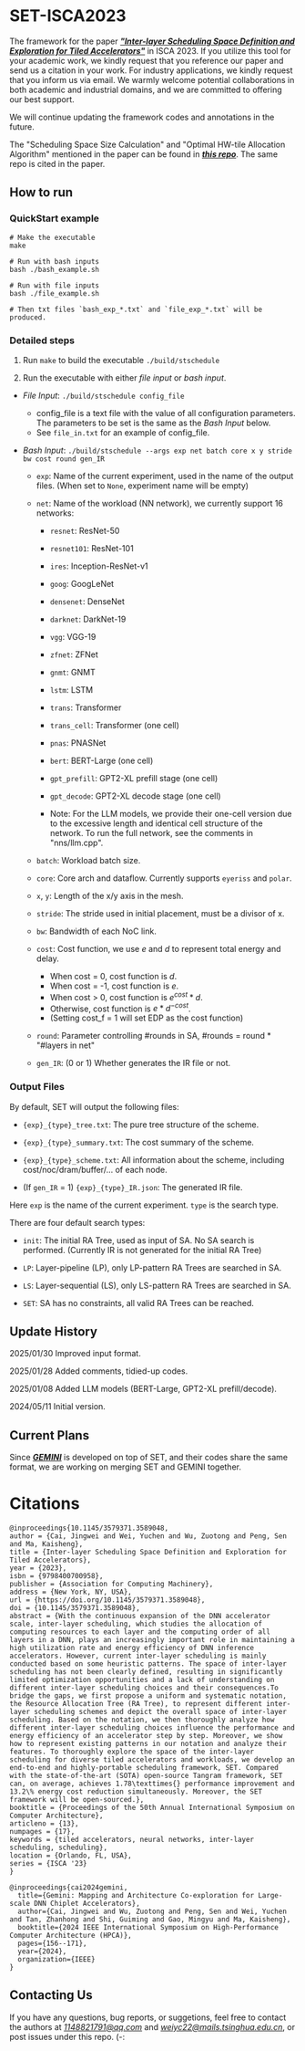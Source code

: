 # SET-ISCA2023

The framework for the paper ***["Inter-layer Scheduling Space Definition and Exploration for Tiled Accelerators"](https://dl.acm.org/doi/10.1145/3579371.3589048)*** in ISCA 2023. If you utilize this tool for your academic work, we kindly request that you reference our paper and send us a citation in your work. For industry applications, we kindly request that you inform us via email. We warmly welcome potential collaborations in both academic and industrial domains, and we are committed to offering our best support.

We will continue updating the framework codes and annotations in the future.

The "Scheduling Space Size Calculation" and "Optimal HW-tile Allocation Algorithm" mentioned in the paper can be found in ***[this repo](https://github.com/SET-ISCA2023/Tile-Alloc-Algorithm)***. The same repo is cited in the paper.

## How to run

### QuickStart example

```
# Make the executable
make

# Run with bash inputs
bash ./bash_example.sh

# Run with file inputs
bash ./file_example.sh

# Then txt files `bash_exp_*.txt` and `file_exp_*.txt` will be produced.
```

### Detailed steps

1. Run `make` to build the executable `./build/stschedule`

2. Run the executable with either *file input* or *bash input*.

- *File Input*: `./build/stschedule config_file`

  - config_file is a text file with the value of all configuration parameters. The parameters to be set is the same as the *Bash Input* below.
  - See `file_in.txt` for an example of config_file.

- *Bash Input*: `./build/stschedule --args exp net batch core x y stride bw cost round gen_IR`

  - `exp`: Name of the current experiment, used in the name of the output files. (When set to `None`, experiment name will be empty)

  - `net`: Name of the workload (NN network), we currently support 16 networks:

    - `resnet`: ResNet-50
    - `resnet101`: ResNet-101
    - `ires`: Inception-ResNet-v1
    - `goog`: GoogLeNet
    - `densenet`: DenseNet
    - `darknet`: DarkNet-19
    - `vgg`: VGG-19
    - `zfnet`: ZFNet
    - `gnmt`: GNMT
    - `lstm`: LSTM
    - `trans`: Transformer
    - `trans_cell`: Transformer (one cell)
    - `pnas`: PNASNet
    - `bert`: BERT-Large (one cell)
    - `gpt_prefill`: GPT2-XL prefill stage (one cell)
    - `gpt_decode`: GPT2-XL decode stage (one cell)

    - Note: For the LLM models, we provide their one-cell version due to the excessive length and identical cell structure of the network. To run the full network, see the comments in "nns/llm.cpp".

  - `batch`: Workload batch size.

  - `core`: Core arch and dataflow. Currently supports `eyeriss` and `polar`.

  - `x`, `y`: Length of the x/y axis in the mesh.

  - `stride`: The stride used in initial placement, must be a divisor of x.

  - `bw`: Bandwidth of each NoC link.

  - `cost`: Cost function, we use $e$ and $d$ to represent total energy and delay.
    - When cost = 0, cost function is $d$.
    - When cost = -1, cost function is $e$.
    - When cost > 0, cost function is $e^{cost}*d$.
    - Otherwise, cost function is $e*d^{-cost}$.
    - (Setting cost_f = 1 will set EDP as the cost function)

  - `round`: Parameter controlling #rounds in SA, #rounds = round * "#layers in net"

  - `gen_IR`: (0 or 1) Whether generates the IR file or not.

### Output Files

By default, SET will output the following files:

- `{exp}_{type}_tree.txt`: The pure tree structure of the scheme.

- `{exp}_{type}_summary.txt`: The cost summary of the scheme.

- `{exp}_{type}_scheme.txt`: All information about the scheme, including cost/noc/dram/buffer/... of each node.

- (If `gen_IR` = 1) `{exp}_{type}_IR.json`: The generated IR file.

Here `exp` is the name of the current experiment. `type` is the search type.

There are four default search types:

- `init`: The initial RA Tree, used as input of SA. No SA search is performed. (Currently IR is not generated for the initial RA Tree)

- `LP`: Layer-pipeline (LP), only LP-pattern RA Trees are searched in SA.

- `LS`: Layer-sequential (LS), only LS-pattern RA Trees are searched in SA.

- `SET`: SA has no constraints, all valid RA Trees can be reached.

## Update History

2025/01/30 Improved input format.

2025/01/28 Added comments, tidied-up codes.

2025/01/08 Added LLM models (BERT-Large, GPT2-XL prefill/decode).

2024/05/11 Initial version.

## Current Plans

Since ***[GEMINI](https://github.com/SET-Scheduling-Project/GEMINI-HPCA2024)*** is developed on top of SET, and their codes share the same format, we are working on merging SET and GEMINI together.

# Citations ###
```
@inproceedings{10.1145/3579371.3589048,
author = {Cai, Jingwei and Wei, Yuchen and Wu, Zuotong and Peng, Sen and Ma, Kaisheng},
title = {Inter-layer Scheduling Space Definition and Exploration for Tiled Accelerators},
year = {2023},
isbn = {9798400700958},
publisher = {Association for Computing Machinery},
address = {New York, NY, USA},
url = {https://doi.org/10.1145/3579371.3589048},
doi = {10.1145/3579371.3589048},
abstract = {With the continuous expansion of the DNN accelerator scale, inter-layer scheduling, which studies the allocation of computing resources to each layer and the computing order of all layers in a DNN, plays an increasingly important role in maintaining a high utilization rate and energy efficiency of DNN inference accelerators. However, current inter-layer scheduling is mainly conducted based on some heuristic patterns. The space of inter-layer scheduling has not been clearly defined, resulting in significantly limited optimization opportunities and a lack of understanding on different inter-layer scheduling choices and their consequences.To bridge the gaps, we first propose a uniform and systematic notation, the Resource Allocation Tree (RA Tree), to represent different inter-layer scheduling schemes and depict the overall space of inter-layer scheduling. Based on the notation, we then thoroughly analyze how different inter-layer scheduling choices influence the performance and energy efficiency of an accelerator step by step. Moreover, we show how to represent existing patterns in our notation and analyze their features. To thoroughly explore the space of the inter-layer scheduling for diverse tiled accelerators and workloads, we develop an end-to-end and highly-portable scheduling framework, SET. Compared with the state-of-the-art (SOTA) open-source Tangram framework, SET can, on average, achieves 1.78\texttimes{} performance improvement and 13.2\% energy cost reduction simultaneously. Moreover, the SET framework will be open-sourced.},
booktitle = {Proceedings of the 50th Annual International Symposium on Computer Architecture},
articleno = {13},
numpages = {17},
keywords = {tiled accelerators, neural networks, inter-layer scheduling, scheduling},
location = {Orlando, FL, USA},
series = {ISCA '23}
}

```
```
@inproceedings{cai2024gemini,
  title={Gemini: Mapping and Architecture Co-exploration for Large-scale DNN Chiplet Accelerators},
  author={Cai, Jingwei and Wu, Zuotong and Peng, Sen and Wei, Yuchen and Tan, Zhanhong and Shi, Guiming and Gao, Mingyu and Ma, Kaisheng},
  booktitle={2024 IEEE International Symposium on High-Performance Computer Architecture (HPCA)},
  pages={156--171},
  year={2024},
  organization={IEEE}
}
```

## Contacting Us

If you have any questions, bug reports, or suggetions, feel free to contact the authors at *1148821791@qq.com* and *weiyc22@mails.tsinghua.edu.cn*, or post issues under this repo. (-:
